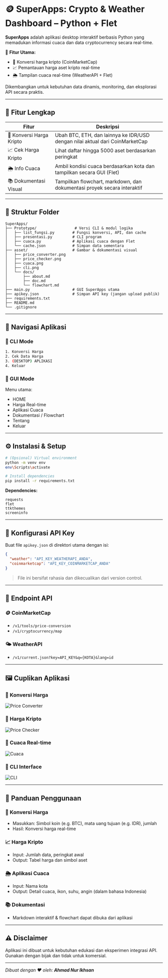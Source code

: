 # 🪙 SuperApps: Crypto & Weather Dashboard – Python + Flet

**SuperApps** adalah aplikasi desktop interaktif berbasis Python yang memadukan informasi cuaca dan data cryptocurrency secara real-time.

🔹 **Fitur Utama:**

* 🔄 Konversi harga kripto (CoinMarketCap)
* 📈 Pemantauan harga aset kripto real-time
* 🌦️ Tampilan cuaca real-time (WeatherAPI + Flet)

Dikembangkan untuk kebutuhan data dinamis, monitoring, dan eksplorasi API secara praktis.

---

## 🚀 Fitur Lengkap

| Fitur                    | Deskripsi                                                                    |
| ------------------------ | ---------------------------------------------------------------------------- |
| 🔄 Konversi Harga Kripto | Ubah BTC, ETH, dan lainnya ke IDR/USD dengan nilai aktual dari CoinMarketCap |
| 📈 Cek Harga Kripto      | Lihat daftar hingga 5000 aset berdasarkan peringkat                          |
| 🌦️ Info Cuaca           | Ambil kondisi cuaca berdasarkan kota dan tampilkan secara GUI (Flet)         |
| 📚 Dokumentasi Visual    | Tampilkan flowchart, markdown, dan dokumentasi proyek secara interaktif      |

---

## 📁 Struktur Folder

```
SuperApps/
├── Prototype/                 # Versi CLI & modul logika
│   ├── list_fungsi.py        # Fungsi konversi, API, dan cache
│   ├── presentasi.py         # CLI program
│   ├── cuaca.py              # Aplikasi cuaca dengan Flet
│   └── cache.json            # Simpan data sementara
├── asset/                    # Gambar & dokumentasi visual
│   ├── price_converter.png
│   ├── price_checker.png
│   ├── cuaca.png
│   ├── cli.png
│   └── docs/
│       ├── about.md
│       ├── doc.md
│       └── flowchart.md
├── main.py                   # GUI SuperApps utama
├── apikey.json               # Simpan API key (jangan upload publik)
├── requirements.txt
├── README.md
└── .gitignore
```

---

## 🧭 Navigasi Aplikasi

### 🔹 CLI Mode

```bash
1. Konversi Harga
2. Cek Data Harga
3. (DESKTOP) APLIKASI
4. Keluar
```

### 🔹 GUI Mode

Menu utama:

* HOME
* Harga Real-time
* Aplikasi Cuaca
* Dokumentasi / Flowchart
* Tentang
* Keluar

---

## ⚙️ Instalasi & Setup

```bash
# (Opsional) Virtual environment
python -m venv env
env\Scripts\activate

# Install dependencies
pip install -r requirements.txt
```

**Dependencies:**

```
requests
flet
ttkthemes
screeninfo
```

---

## 🔐 Konfigurasi API Key

Buat file `apikey.json` di direktori utama dengan isi:

```json
{
  "weather": "API_KEY_WEATHERAPI_ANDA",
  "coinmarketcap": "API_KEY_COINMARKETCAP_ANDA"
}
```

> File ini bersifat rahasia dan dikecualikan dari version control.

---

## 🔗 Endpoint API

### 🪙 CoinMarketCap

* `/v1/tools/price-conversion`
* `/v1/cryptocurrency/map`

### 🌤️ WeatherAPI

* `/v1/current.json?key=API_KEY&q={KOTA}&lang=id`

---

## 🖼️ Cuplikan Aplikasi

### 📌 Konversi Harga

![Price Converter](asset/price_converter.png)

### 📌 Harga Kripto

![Price Checker](asset/price_checker.png)

### 📌 Cuaca Real-time

![Cuaca](asset/cuaca.png)

### 📌 CLI Interface

![CLI](asset/cli.png)

---

## 🧪 Panduan Penggunaan

### 🔄 Konversi Harga

* Masukkan: Simbol koin (e.g. BTC), mata uang tujuan (e.g. IDR), jumlah
* Hasil: Konversi harga real-time

### 📈 Harga Kripto

* Input: Jumlah data, peringkat awal
* Output: Tabel harga dan simbol aset

### 🌦️ Aplikasi Cuaca

* Input: Nama kota
* Output: Detail cuaca, ikon, suhu, angin (dalam bahasa Indonesia)

### 📚 Dokumentasi

* Markdown interaktif & flowchart dapat dibuka dari aplikasi

---

## ⚠️ Disclaimer

Aplikasi ini dibuat untuk kebutuhan edukasi dan eksperimen integrasi API. Gunakan dengan bijak dan tidak untuk komersial.

---

*Dibuat dengan ❤️ oleh: **Ahmad Nur Ikhsan***
